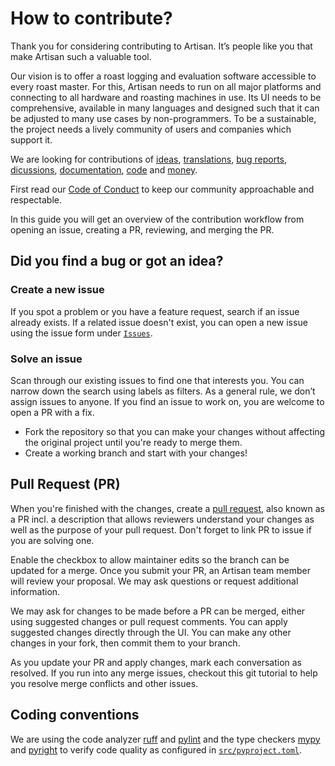 # How to contribute?

Thank you for considering contributing to Artisan. It’s people like you that make Artisan such a valuable tool.

Our vision is to offer a roast logging and evaluation software accessible to every roast master. For this, Artisan needs to run on all major platforms and connecting to all hardware and roasting machines in use. Its UI needs to be comprehensive, available in many languages and designed such that it can be adjusted to many use cases by non-programmers. To be a sustainable, the project needs a lively community of users and companies which support it.

We are looking for contributions of [ideas](https://github.com/artisan-roaster-scope/artisan/issues), [translations](https://github.com/artisan-roaster-scope/artisan/issues), [bug reports](https://github.com/artisan-roaster-scope/artisan/issues), [dicussions](https://github.com/artisan-roaster-scope/artisan/discussions), [documentation](https://artisan-scope.org/docs/quick-start-guide/), [code](https://github.com/artisan-roaster-scope/artisan) and [money](https://artisan-scope.org/donate/).

First read our [Code of Conduct](CODE_OF_CONDUCT.md) to keep our community approachable and respectable.

In this guide you will get an overview of the contribution workflow from opening an issue, creating a PR, reviewing, and merging the PR.

## Did you find a bug or got an idea?

### Create a new issue

If you spot a problem or you have a feature request, search if an issue already exists. If a related issue doesn't exist, you can open a new issue using the issue form under [`Issues`](https://github.com/artisan-roaster-scope/artisan/issues).

### Solve an issue

Scan through our existing issues to find one that interests you. You can narrow down the search using labels as filters. As a general rule, we don’t assign issues to anyone. If you find an issue to work on, you are welcome to open a PR with a fix.

- Fork the repository so that you can make your changes without affecting the original project until you're ready to merge them.
- Create a working branch and start with your changes!


## Pull Request (PR)

When you're finished with the changes, create a [pull request](https://github.com/artisan-roaster-scope/artisan/pulls), also known as a PR incl. a description that allows reviewers understand your changes as well as the purpose of your pull request. Don't forget to link PR to issue if you are solving one.

Enable the checkbox to allow maintainer edits so the branch can be updated for a merge. Once you submit your PR, an Artisan team member will review your proposal. We may ask questions or request additional information.

We may ask for changes to be made before a PR can be merged, either using suggested changes or pull request comments. You can apply suggested changes directly through the UI. You can make any other changes in your fork, then commit them to your branch.

As you update your PR and apply changes, mark each conversation as resolved.
If you run into any merge issues, checkout this git tutorial to help you resolve merge conflicts and other issues.


## Coding conventions

We are using the code analyzer [ruff](https://github.com/astral-sh/ruff) and [pylint](https://github.com/pylint-dev/pylint) and the type checkers [mypy](https://github.com/python/mypy) and [pyright](https://github.com/microsoft/pyright) to verify code quality as configured in [`src/pyproject.toml`](https://github.com/artisan-roaster-scope/artisan/blob/master/src/pyproject.toml).
